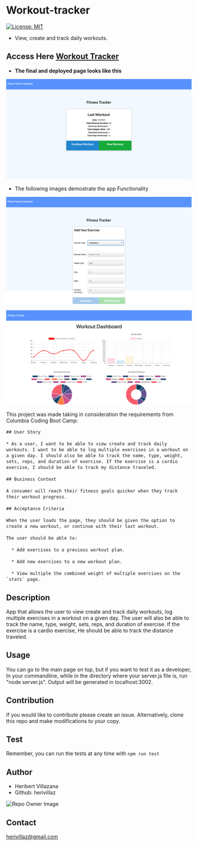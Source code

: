 # Workout-tracker

[![License: MIT](https://img.shields.io/badge/License-MIT-blue.svg)](https://opensource.org/licenses/MIT)

* View, create and track daily workouts.

## Access Here [Workout Tracker](https://workouttrackerr.herokuapp.com/)

* **The final and deployed page looks like this**

![Home Page](/Assets/homepage.png)

* The following images demostrate the app Functionality

![Add exercise](/Assets/addexercise.png)

![Stats](/Assets/stats.png)

 This project was made taking in consideration the requirements from Columbia Coding Boot Camp:

```
## User Story

* As a user, I want to be able to view create and track daily workouts. I want to be able to log multiple exercises in a workout on a given day. I should also be able to track the name, type, weight, sets, reps, and duration of exercise. If the exercise is a cardio exercise, I should be able to track my distance traveled.

## Business Context

A consumer will reach their fitness goals quicker when they track their workout progress.

## Acceptance Criteria

When the user loads the page, they should be given the option to create a new workout, or continue with their last workout.

The user should be able to:

  * Add exercises to a previous workout plan.

  * Add new exercises to a new workout plan.

  * View multiple the combined weight of multiple exercises on the `stats` page.
```

## Description

App that allows the user to view create and track daily workouts, log multiple exercises in a workout on a given day.
The user will also be able to track the name, type, weight, sets, reps, and duration of exercise. If the exercise is a cardio exercise, He should be able to track the distance traveled.

## Usage

You can go to the main page on top, but if you want to test it as a developer, In your commandline, while in the directory where your server.js file is, run "node server.js". Output will be generated in localhost:3002.

## Contribution

If you would like to contribute please create an issue. Alternatively, clone this repo and make modifications to your copy.

## Test

Remember, you can run the tests at any time with `npm run test`

## Author

* Heribert Villazana
* Github: herivillaz

![Repo Owner Image](https://avatars.githubusercontent.com/herivillaz?s=200)

## Contact

herivillaz@gmail.com